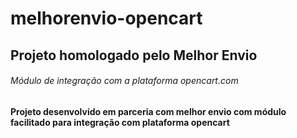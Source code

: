 # melhorenvio-opencart
## Projeto homologado pelo Melhor Envio
###### Módulo de integração com a plataforma opencart.com


**Projeto desenvolvido em parceria com melhor envio com módulo facilitado para integração com plataforma opencart**

